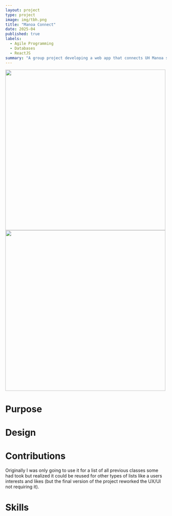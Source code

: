 ```yaml
---
layout: project
type: project
image: img/tbh.png
title: "Manoa Connect"
date: 2025-04
published: true
labels:
  - Agile Programming
  - Databases
  - ReactJS
summary: "A group project developing a web app that connects UH Manoa students of different majors."
---
```


<div>
  <img width="500px" src="../img/holdup.png" class="img-thumbnail" >
  <img width="500px" src="../img/wait a min copy.png" class="img-thumbnail" >
</div>

# Purpose

# Design 

# Contributions
Originally I was only going to use it for a list of all previous classes some had took but realized it could be reused for other types of lists like a users interests and likes (but the final version of the project reworked the UX/UI not requiring it). 
# Skills
